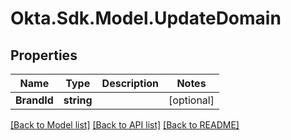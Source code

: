 # Okta.Sdk.Model.UpdateDomain

## Properties

Name | Type | Description | Notes
------------ | ------------- | ------------- | -------------
**BrandId** | **string** |  | [optional] 

[[Back to Model list]](../README.md#documentation-for-models) [[Back to API list]](../README.md#documentation-for-api-endpoints) [[Back to README]](../README.md)

